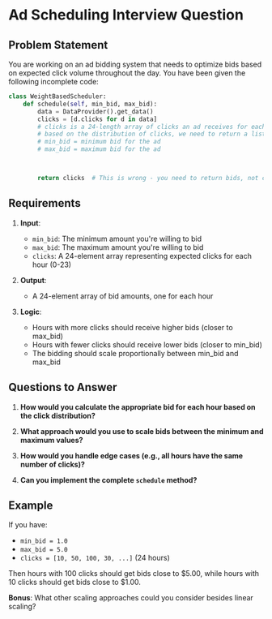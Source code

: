 # Ad Scheduling Interview Question

## Problem Statement

You are working on an ad bidding system that needs to optimize bids based on expected click volume throughout the day. You have been given the following incomplete code:

```python
class WeightBasedScheduler:
    def schedule(self, min_bid, max_bid):
        data = DataProvider().get_data()
        clicks = [d.clicks for d in data]
        # clicks is a 24-length array of clicks an ad receives for each hour
        # based on the distribution of clicks, we need to return a list of bids for each hour
        # min_bid = minimum bid for the ad
        # max_bid = maximum bid for the ad



        return clicks  # This is wrong - you need to return bids, not clicks
```

## Requirements

1. **Input**:

   - `min_bid`: The minimum amount you're willing to bid
   - `max_bid`: The maximum amount you're willing to bid
   - `clicks`: A 24-element array representing expected clicks for each hour (0-23)

2. **Output**:

   - A 24-element array of bid amounts, one for each hour

3. **Logic**:
   - Hours with more clicks should receive higher bids (closer to max_bid)
   - Hours with fewer clicks should receive lower bids (closer to min_bid)
   - The bidding should scale proportionally between min_bid and max_bid

## Questions to Answer

1. **How would you calculate the appropriate bid for each hour based on the click distribution?**

2. **What approach would you use to scale bids between the minimum and maximum values?**

3. **How would you handle edge cases (e.g., all hours have the same number of clicks)?**

4. **Can you implement the complete `schedule` method?**

## Example

If you have:

- `min_bid = 1.0`
- `max_bid = 5.0`
- `clicks = [10, 50, 100, 30, ...]` (24 hours)

Then hours with 100 clicks should get bids close to $5.00, while hours with 10 clicks should get bids close to $1.00.

**Bonus**: What other scaling approaches could you consider besides linear scaling?
